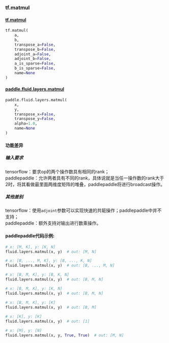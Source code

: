 
### tf.matmul

#### [tf.matmul](https://www.tensorflow.org/api_docs/python/tf/linalg/matmul)
``` python
tf.matmul(
    a,
    b,
    transpose_a=False,
    transpose_b=False,
    adjoint_a=False,
    adjoint_b=False,
    a_is_sparse=False,
    b_is_sparse=False,
    name=None
)
```

#### [paddle.fluid.layers.matmul](http://paddlepaddle.org/documentation/docs/zh/1.2/api_cn/layers_cn.html#cn-api-fluid-layers-matmul)
``` python
paddle.fluid.layers.matmul(
    x, 
    y, 
    transpose_x=False, 
    transpose_y=False, 
    alpha=1.0, 
    name=None
)
```

#### 功能差异
##### 输入要求
tensorflow：要求op的两个操作数具有相同的rank；  
paddlepaddle：允许两者具有不同的rank，具体说就是当任一操作数的rank大于2时，将其看做最里面两维度矩阵的堆叠，paddlepaddle将进行broadcast操作。

##### 其他差别
tensorflow：使用`adjoint`参数可以实现快速的共轭操作；paddlepaddle中并不支持；  
paddlepaddle：额外支持对输出进行数乘操作。


#### paddlepaddle代码示例:
```python
# x: [M, K], y: [K, N]
fluid.layers.matmul(x, y)  # out: [M, N]

# x: [B, ..., M, K], y: [B, ..., K, N]
fluid.layers.matmul(x, y)  # out: [B, ..., M, N]

# x: [B, M, K], y: [B, K, N]
fluid.layers.matmul(x, y)  # out: [B, M, N]

# x: [B, M, K], y: [K, N]
fluid.layers.matmul(x, y)  # out: [B, M, N]

# x: [B, M, K], y: [K]
fluid.layers.matmul(x, y)  # out: [B, M]
        
# x: [K], y: [K]
fluid.layers.matmul(x, y)  # out: [1]

# x: [M], y: [N]
fluid.layers.matmul(x, y, True, True)  # out: [M, N]
```
